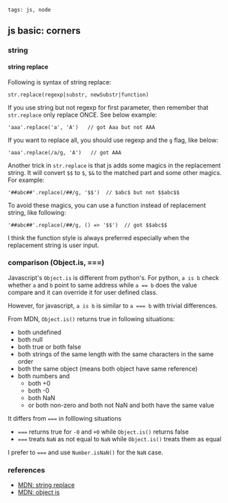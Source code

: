 ```metadata
tags: js, node
```

## js basic: corners

### string
#### string replace
Following is syntax of string replace:

    str.replace(regexp|substr, newSubstr|function)

If you use string but not regexp for first parameter, then remember that `str.replace`
 only replace ONCE. See below example:

    'aaa'.replace('a', 'A')   // got Aaa but not AAA

If you want to replace all, you should use regexp and the `g` flag, like below:

    'aaa'.replace(/a/g, 'A')   // got AAA

Another trick in `str.replace` is that js adds some magics in the replacement string.
It will convert `$$` to `$`, `$&` to the matched part and some other magics. For example:

    '##abc##'.replace(/##/g, '$$')  // $abc$ but not $$abc$$

To avoid these magics, you can use a function instead of replacement string, like following:

    '##abc##'.replace(/##/g, () => '$$')  // got $$abc$$

I think the function style is always preferred especially when the replacement string
 is user input.


### comparison (Object.is, ===)
Javascript's `Object.is` is different from python's. For python, `a is b` check whether
 `a` and `b` point to same address while `a == b` does the value compare and it can
 override it for user defined class.

However, for javascript, `a is b` is similar to `a === b` with trivial differences.

From MDN, `Object.is()` returns true in following situations:

- both undefined
- both null
- both true or both false
- both strings of the same length with the same characters in the same order
- both the same object (means both object have same reference)
- both numbers and
    + both +0
    + both -0
    + both NaN
    + or both non-zero and both not NaN and both have the same value

It differs from `===` in folllowing situations

- `===` returns true for `-0` and `+0` while `Object.is()` returns false
- `===` treats `NaN` as not equal to `NaN` while `Object.is()` treats them as equal

I prefer to `===` and use `Number.isNaN()` for the `NaN` case.

### references
- [MDN: string replace](https://developer.mozilla.org/en-US/docs/Web/JavaScript/Reference/Global_Objects/String/replace)
- [MDN: object is](https://developer.mozilla.org/en-US/docs/Web/JavaScript/Reference/Global_Objects/Object/is)
